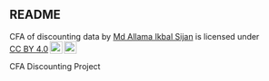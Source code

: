 ## README

<p xmlns:cc="http://creativecommons.org/ns#" xmlns:dct="http://purl.org/dc/terms/"><span property="dct:title">CFA of discounting data</span> by <a rel="cc:attributionURL dct:creator" property="cc:attributionName" href="https://github.com/Sijan14">Md Allama Ikbal Sijan</a> is licensed under <a href="https://creativecommons.org/licenses/by/4.0/?ref=chooser-v1" target="_blank" rel="license noopener noreferrer" style="display:inline-block;">CC BY 4.0<img style="height:22px!important;margin-left:3px;vertical-align:text-bottom;" src="https://mirrors.creativecommons.org/presskit/icons/cc.svg?ref=chooser-v1" alt=""><img style="height:22px!important;margin-left:3px;vertical-align:text-bottom;" src="https://mirrors.creativecommons.org/presskit/icons/by.svg?ref=chooser-v1" alt=""></a></p>

CFA Discounting Project
